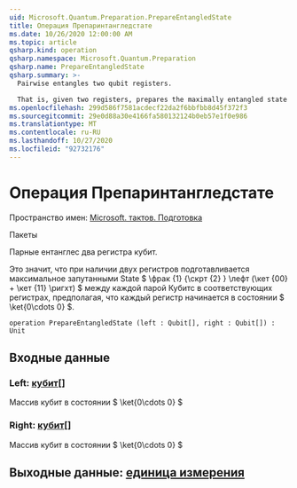 ```yaml
---
uid: Microsoft.Quantum.Preparation.PrepareEntangledState
title: Операция Препаринтангледстате
ms.date: 10/26/2020 12:00:00 AM
ms.topic: article
qsharp.kind: operation
qsharp.namespace: Microsoft.Quantum.Preparation
qsharp.name: PrepareEntangledState
qsharp.summary: >-
  Pairwise entangles two qubit registers.

  That is, given two registers, prepares the maximally entangled state $\frac{1}{\sqrt{2}} \left(\ket{00} + \ket{11} \right)$ between each pair of qubits on the respective registers, assuming that each register starts in the $\ket{0\cdots 0}$ state.
ms.openlocfilehash: 299d586f7581acdecf22da2f6bbfbb8d45f372f3
ms.sourcegitcommit: 29e0d88a30e4166fa580132124b0eb57e1f0e986
ms.translationtype: MT
ms.contentlocale: ru-RU
ms.lasthandoff: 10/27/2020
ms.locfileid: "92732176"
---
```

# <a name="prepareentangledstate-operation"></a>Операция Препаринтангледстате

Пространство имен: [Microsoft. тактов. Подготовка](xref:Microsoft.Quantum.Preparation)

Пакеты [](https://nuget.org/packages/)


Парные ентанглес два регистра кубит.

Это значит, что при наличии двух регистров подготавливается максимальное запутанными State $ \фрак {1} {\скрт {2} } \лефт (\кет {00} + \кет {11} \ригхт) $ между каждой парой Кубитс в соответствующих регистрах, предполагая, что каждый регистр начинается в состоянии $ \ket{0\cdots 0} $.

```qsharp
operation PrepareEntangledState (left : Qubit[], right : Qubit[]) : Unit
```


## <a name="input"></a>Входные данные

### <a name="left--qubit"></a>Left: [кубит](xref:microsoft.quantum.lang-ref.qubit)[]

Массив кубит в состоянии $ \ket{0\cdots 0} $


### <a name="right--qubit"></a>Right: [кубит](xref:microsoft.quantum.lang-ref.qubit)[]

Массив кубит в состоянии $ \ket{0\cdots 0} $



## <a name="output--unit"></a>Выходные данные: [единица измерения](xref:microsoft.quantum.lang-ref.unit)

